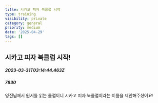 ```yaml
---
title: 시카고 피자 북클럽 시작
type: training
visibility: private
category: general
priority: medium
date: '2025-04-29'
tags: []
---
```

## 시카고 피자 북클럽 시작!
##### 2023-03-31T03:14:44.463Z
##### 7830

<p>영진님께서 원서를 읽는 클럽이니 시카고 피자 북클럽이라는 이름을 제안해주셨어요!</p>
